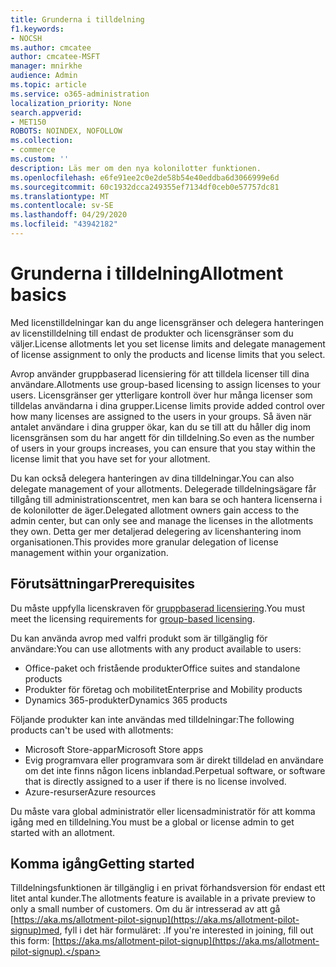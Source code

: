 ```yaml
---
title: Grunderna i tilldelning
f1.keywords:
- NOCSH
ms.author: cmcatee
author: cmcatee-MSFT
manager: mnirkhe
audience: Admin
ms.topic: article
ms.service: o365-administration
localization_priority: None
search.appverid:
- MET150
ROBOTS: NOINDEX, NOFOLLOW
ms.collection:
- commerce
ms.custom: ''
description: Läs mer om den nya kolonilotter funktionen.
ms.openlocfilehash: e6fe91ee2c0e2de58b54e40eddba6d3066999e6d
ms.sourcegitcommit: 60c1932dcca249355ef7134df0ceb0e57757dc81
ms.translationtype: MT
ms.contentlocale: sv-SE
ms.lasthandoff: 04/29/2020
ms.locfileid: "43942182"
---
```

# <a name="allotment-basics"></a><span data-ttu-id="3e0a3-103">Grunderna i tilldelning</span><span class="sxs-lookup"><span data-stu-id="3e0a3-103">Allotment basics</span></span>

<span data-ttu-id="3e0a3-104">Med licenstilldelningar kan du ange licensgränser och delegera hanteringen av licenstilldelning till endast de produkter och licensgränser som du väljer.</span><span class="sxs-lookup"><span data-stu-id="3e0a3-104">License allotments let you set license limits and delegate management of license assignment to only the products and license limits that you select.</span></span>

<span data-ttu-id="3e0a3-105">Avrop använder gruppbaserad licensiering för att tilldela licenser till dina användare.</span><span class="sxs-lookup"><span data-stu-id="3e0a3-105">Allotments use group-based licensing to assign licenses to your users.</span></span> <span data-ttu-id="3e0a3-106">Licensgränser ger ytterligare kontroll över hur många licenser som tilldelas användarna i dina grupper.</span><span class="sxs-lookup"><span data-stu-id="3e0a3-106">License limits provide added control over how many licenses are assigned to the users in your groups.</span></span> <span data-ttu-id="3e0a3-107">Så även när antalet användare i dina grupper ökar, kan du se till att du håller dig inom licensgränsen som du har angett för din tilldelning.</span><span class="sxs-lookup"><span data-stu-id="3e0a3-107">So even as the number of users in your groups increases, you can ensure that you stay within the license limit that you have set for your allotment.</span></span>

<span data-ttu-id="3e0a3-108">Du kan också delegera hanteringen av dina tilldelningar.</span><span class="sxs-lookup"><span data-stu-id="3e0a3-108">You can also delegate management of your allotments.</span></span> <span data-ttu-id="3e0a3-109">Delegerade tilldelningsägare får tillgång till administrationscentret, men kan bara se och hantera licenserna i de kolonilotter de äger.</span><span class="sxs-lookup"><span data-stu-id="3e0a3-109">Delegated allotment owners gain access to the admin center, but can only see and manage the licenses in the allotments they own.</span></span> <span data-ttu-id="3e0a3-110">Detta ger mer detaljerad delegering av licenshantering inom organisationen.</span><span class="sxs-lookup"><span data-stu-id="3e0a3-110">This provides more granular delegation of license management within your organization.</span></span>

## <a name="prerequisites"></a><span data-ttu-id="3e0a3-111">Förutsättningar</span><span class="sxs-lookup"><span data-stu-id="3e0a3-111">Prerequisites</span></span>

<span data-ttu-id="3e0a3-112">Du måste uppfylla licenskraven för [gruppbaserad licensiering](https://docs.microsoft.com/azure/active-directory/fundamentals/active-directory-licensing-whatis-azure-portal#licensing-requirements).</span><span class="sxs-lookup"><span data-stu-id="3e0a3-112">You must meet the licensing requirements for [group-based licensing](https://docs.microsoft.com/azure/active-directory/fundamentals/active-directory-licensing-whatis-azure-portal#licensing-requirements).</span></span>

<span data-ttu-id="3e0a3-113">Du kan använda avrop med valfri produkt som är tillgänglig för användare:</span><span class="sxs-lookup"><span data-stu-id="3e0a3-113">You can use allotments with any product available to users:</span></span>

- <span data-ttu-id="3e0a3-114">Office-paket och fristående produkter</span><span class="sxs-lookup"><span data-stu-id="3e0a3-114">Office suites and standalone products</span></span>
- <span data-ttu-id="3e0a3-115">Produkter för företag och mobilitet</span><span class="sxs-lookup"><span data-stu-id="3e0a3-115">Enterprise and Mobility products</span></span>
- <span data-ttu-id="3e0a3-116">Dynamics 365-produkter</span><span class="sxs-lookup"><span data-stu-id="3e0a3-116">Dynamics 365 products</span></span>

<span data-ttu-id="3e0a3-117">Följande produkter kan inte användas med tilldelningar:</span><span class="sxs-lookup"><span data-stu-id="3e0a3-117">The following products can't be used with allotments:</span></span>

- <span data-ttu-id="3e0a3-118">Microsoft Store-appar</span><span class="sxs-lookup"><span data-stu-id="3e0a3-118">Microsoft Store apps</span></span>
- <span data-ttu-id="3e0a3-119">Evig programvara eller programvara som är direkt tilldelad en användare om det inte finns någon licens inblandad.</span><span class="sxs-lookup"><span data-stu-id="3e0a3-119">Perpetual software, or software that is directly assigned to a user if there is no license involved.</span></span>
- <span data-ttu-id="3e0a3-120">Azure-resurser</span><span class="sxs-lookup"><span data-stu-id="3e0a3-120">Azure resources</span></span>

<span data-ttu-id="3e0a3-121">Du måste vara global administratör eller licensadministratör för att komma igång med en tilldelning.</span><span class="sxs-lookup"><span data-stu-id="3e0a3-121">You must be a global or license admin to get started with an allotment.</span></span>

## <a name="getting-started"></a><span data-ttu-id="3e0a3-122">Komma igång</span><span class="sxs-lookup"><span data-stu-id="3e0a3-122">Getting started</span></span>

<span data-ttu-id="3e0a3-123">Tilldelningsfunktionen är tillgänglig i en privat förhandsversion för endast ett litet antal kunder.</span><span class="sxs-lookup"><span data-stu-id="3e0a3-123">The allotments feature is available in a private preview to only a small number of customers.</span></span> <span data-ttu-id="3e0a3-124">Om du är intresserad av att gå [https://aka.ms/allotment-pilot-signup](https://aka.ms/allotment-pilot-signup)med, fyll i det här formuläret: .</span><span class="sxs-lookup"><span data-stu-id="3e0a3-124">If you're interested in joining, fill out this form: [https://aka.ms/allotment-pilot-signup](https://aka.ms/allotment-pilot-signup).</span></span>
